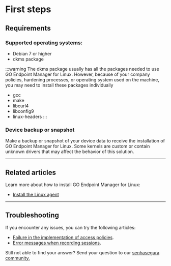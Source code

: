 # First steps

## Requirements

### Supported operating systems:
* Debian 7 or higher
* dkms package

:::warning
The dkms package usually has all the packages needed to use GO Endpoint Manager for Linux. However, because of your company policies, hardening processes, or operating system used on the machine, you may need to install these packages individually

* gcc
* make
* libcurl4
* libconfig9
* linux-headers
:::

### Device backup or snapshot

Make a backup or snapshot of your device data to receive the installation of GO Endpoint Manager for Linux. Some kernels are custom or contain unknown drivers that may affect the behavior of this solution.

* * *
## Related articles
Learn more about how to install GO Endpoint Manager for Linux:

* [Install the Linux agent](https://docs.senhasegura.io/v3-32/docs/go-endpoint-manager-linux-install)

* * *

## Troubleshooting
If you encounter any issues, you can try the following articles:

* [Failure in the implementation of access policies](/v3-32/docs/go-endpoint-manager-linux-failure-implementation-policies).
* [Error messages when recording sessions](/v3-32/docs/go-linux-troubleshooting-error-message).

Still not able to find your answer? Send your question to our [senhasegura community.](https://community.senhasegura.io/)
